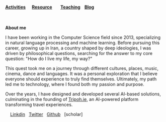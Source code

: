 ####  [Activities](./Activities.html)&nbsp; &nbsp; &nbsp; [Resource](./Resource.html)&nbsp; &nbsp; &nbsp;  &nbsp; [Teaching](./teaching.html)&nbsp;  &nbsp; [Blog](https://medium.com/@tripoh)&nbsp; 


&nbsp;
&nbsp;
&nbsp;

 **About me**
 
I have been working in the Computer Science field since 2013, specializing in natural language processing and machine learning. Before pursuing this career, growing up in Iran, a country shaped by deep ideologies, I was driven by philosophical questions, searching for the answer to my core question: "How do I live my life, my way?"

This quest took me on a journey through different cultures, places, music, cinema, dance and languages. It was a personal exploration that I believe everyone should experience to truly find themselves. Ultimately, my path led me to technology, where I found both my passion and purpose.

Over the years, I have designed and developed several AI-based solutions, culminating in the founding of [Tripoh.ie](https://tripoh.ie), an AI-powered platform transforming travel experiences. 
 
&nbsp;
&nbsp;
 [Linkdin](https://www.linkedin.com/in/samira-korani-056954143/)&nbsp; &nbsp;[Twitter](https://twitter.com/SamiraKorani) &nbsp;&nbsp;[Github](https://github.com/skorani) &nbsp;&nbsp;[scholar]

